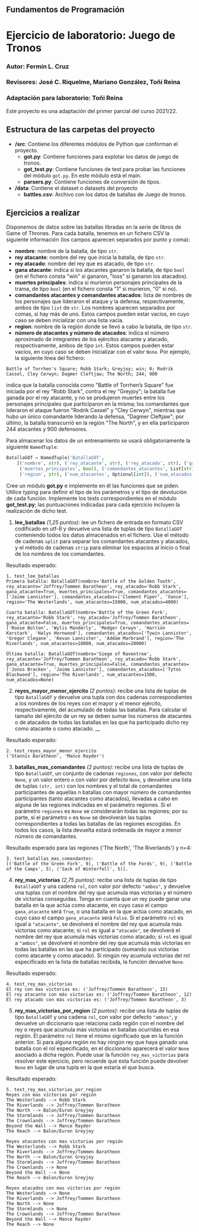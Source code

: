 ## Fundamentos de Programación
# Ejercicio de laboratorio: Juego de Tronos
### Autor: Fermín L. Cruz
### Revisores: José C. Riquelme, Mariano González, Toñi Reina
### Adaptación para laboratorio: Toñi Reina

Este proyecto es una adaptación del primer parcial del curso 2021/22. 

## Estructura de las carpetas del proyecto

* **/src**: Contiene los diferentes módulos de Python que conforman el proyecto.
    * **got.py**: Contiene funciones para explotar los datos de juego de tronos.
    * **got_test.py**: Contiene funciones de test para probar las funciones del módulo `got.py`. En este módulo está el main.
    * **parsers.py**: Contiene funciones de conversión de tipos.
* **/data**: Contiene el dataset o datasets del proyecto
    * **battles.csv**: Archivo con los datos de batallas de Juego de tronos.

## Ejercicios a realizar

Disponemos de datos sobre las batallas libradas en la serie de libros de Game of Thrones. Para cada batalla, tenemos en un fichero CSV la siguiente información (los campos aparecen separados por punto y coma):
-	**nombre**: nombre de la batalla, de tipo ``str``.
-	**rey atacante**: nombre del rey que inicia la batalla, de tipo ``str``.
-	**rey atacado**: nombre del rey que es atacado, de tipo ``str``.
-	**gana atacante**: indica si los atacantes ganaron la batalla, de tipo ``bool`` (en el fichero consta "win" si ganaron, "loss" si ganaron los atacados).
-	**muertes principales**: indica si murieron personajes principales de la trama, de tipo ``bool`` (en el fichero consta "1" si murieron, "0" si no).
-	**comandantes atacantes y comandantes atacados**: lista de nombres de los personajes que lideraron el ataque y la defensa, respectivamente, ambos de tipo ``list`` de ``str``. Los nombres aparecen separados por comas, si hay más de uno. Estos campos pueden estar vacíos, en cuyo caso se deben inicializar con una lista vacía.
-	**region**: nombre de la región donde se llevó a cabo la batalla, de tipo ``str``.
-	**número de atacantes y número de atacados**: indica el número aproximado de integrantes de los ejércitos atacante y atacado, respectivamente, ambos de tipo ``int``. Estos campos pueden estar vacíos, en cuyo caso se deben inicializar con el valor ``None``.
Por ejemplo, la siguiente línea del fichero:

```
Battle of Torrhen's Square; Robb Stark; Greyjoy; win; 0; Rodrik Cassel, Cley Cerwyn; Dagmer Cleftjaw; The North; 244; 900 
```

indica que la batalla conocida como "Battle of Torrhen’s Square" fue iniciada por el rey "Robb Stark", contra el rey "Greyjoy"; la batalla fue ganada por el rey atacante, y no se produjeron muertes entre los personajes principales que participaron en la misma; los comandantes que lideraron el ataque fueron "Rodrik Cassel" y "Cley Cerwyn", mientras que hubo un único comandante liderando la defensa, "Dagmer Cleftjaw"; por último, la batalla transcurrió en la región "The North", y en ella participaron 244 atacantes y 900 defensores.

Para almacenar los datos de un entrenamiento se usará obligatoriamente la siguiente ``NamedTuple``:
```python 
BatallaGOT = NamedTuple('BatallaGOT',
    [('nombre', str), ('rey_atacante', str), ('rey_atacado', str), ('gana_atacante', bool),
     ('muertes_principales', bool), ('comandantes_atacantes', List[str]), ('comandantes_atacados', List[str]),
     ('region', str), ('num_atacantes', Optional[int]), ('num_atacados', Optional[int])])
```

Cree un módulo **got.py** e implemente en él las funciones que se piden. Utilice *typing* para definir el tipo de los parámetros y el tipo de devolución de cada función. Implemente los tests correspondientes en el módulo **got_test.py**; las puntuaciones indicadas para cada ejercicio incluyen la realización de dicho test.

1.	**lee_batallas** _(1,25 puntos)_: lee un fichero de entrada en formato CSV codificado en utf-8 y devuelve una lista de tuplas de tipo ``BatallaGOT`` conteniendo todos los datos almacenados en el fichero. Use el método de cadenas ``split`` para separar los comandantes atacantes y atacados, y el método de cadenas ``strip`` para eliminar los espacios al inicio o final de los nombres de los comandantes.

Resultado esperado:
```
1. test_lee_batallas
Primera batalla: BatallaGOT(nombre='Battle of the Golden Tooth', rey_atacante='Joffrey/Tommen Baratheon', rey_atacado='Robb Stark', gana_atacante=True, muertes_principales=True, comandantes_atacantes=['Jaime Lannister'], comandantes_atacados=['Clement Piper', 'Vance'], region='The Westerlands', num_atacantes=15000, num_atacados=4000)

Cuarta batalla: BatallaGOT(nombre='Battle of the Green Fork', rey_atacante='Robb Stark', rey_atacado='Joffrey/Tommen Baratheon', gana_atacante=False, muertes_principales=True, comandantes_atacantes=['Roose Bolton', 'Wylis Manderly', 'Medger Cerwyn', 'Harrion Karstark', 'Halys Hornwood'], comandantes_atacados=['Tywin Lannister', 'Gregor Clegane', 'Kevan Lannister', 'Addam Marbrand'], region='The Riverlands', num_atacantes=18000, num_atacados=20000)

Última batalla: BatallaGOT(nombre='Siege of Raventree', rey_atacante='Joffrey/Tommen Baratheon', rey_atacado='Robb Stark', gana_atacante=True, muertes_principales=False, comandantes_atacantes=['Jonos Bracken', 'Jaime Lannister'], comandantes_atacados=['Tytos Blackwood'], region='The Riverlands', num_atacantes=1500, num_atacados=None)
```
2.	**reyes_mayor_menor_ejercito** _(2 puntos)_: recibe una lista de tuplas de tipo ``BatallaGOT`` y devuelve una tupla con dos cadenas correspondientes a los nombres de los reyes con el mayor y el menor ejército, respectivamente, del acumulado de todas las batallas. Para calcular el tamaño del ejército de un rey se deben sumar los números de atacantes o de atacados de todas las batallas en las que ha participado dicho rey como atacante o como atacado. __

Resultado esperado:
```
2. test_reyes_mayor_menor_ejercito
('Stannis Baratheon', 'Mance Rayder')
```

3.	**batallas_mas_comandantes** _(2 puntos)_: recibe una lista de tuplas de tipo ``BatallaGOT``, un conjunto de cadenas ``regiones``, con valor por defecto ``None``, y un valor entero ``n`` con valor por defecto ``None``, y devuelve una lista de tuplas ``(str, int)`` con los nombres y el total de comandantes participantes de aquellas n batallas con mayor número de comandantes participantes (tanto atacantes como atacados), llevadas a cabo en alguna de las regiones indicadas en el parámetro regiones. Si el parámetro ``regiones`` es ``None`` se considerarán todas las regiones; por su parte, si el parámetro ``n`` es ``None`` se devolverán las tuplas correspondientes a todas las batallas de las regiones escogidas. En todos los casos, la lista devuelta estará ordenada de mayor a menor número de comandantes. 

Resultado esperado para las regiones {'The North', 'The Riverlands'} y n=4:
```
3. test_batallas_mas_comandantes:
[('Battle of the Green Fork', 9), ('Battle of the Fords', 9), ('Battle of the Camps', 5), ('Sack of Winterfell', 5)]. 
```
4.	**rey_mas_victorias** _(2,75 puntos)_: recibe una lista de tuplas de tipo ``BatallaGOT`` y una cadena ``rol``, con valor por defecto ``"ambos"``, y devuelve una tuplas con el nombre del rey que acumula mas victorias y el número de victorias conseguidas. Tenga en cuenta que un rey puede ganar una batalla en la que actúa como atacante, en cuyo caso el campo ``gana_atacante`` será ``True``, o una batalla en la que actúa como atacado, en cuyo caso el campo ``gana_atacante`` será ``False``. Si el parámetro ``rol`` es igual a ``"atacante"``, se devolverá el nombre del rey que acumula más victorias como atacante; si ``rol`` es igual a ``"atacado"``, se devolverá el nombre del rey que acumula más victorias como atacado; si ``rol`` es igual a ``"ambos"``, se devolveré el nombre del rey que acumula más victorias en todas las batallas en las que ha participado (sumando sus victorias como atacante y como atacado). Si ningún rey acumula victorias del rol especificado en la lista de batallas recibida, la función devuelve ``None``.

Resultado esperado:

```
4. test_rey_mas_victorias
El rey con mas victorias es: ('Joffrey/Tommen Baratheon', 15)
El rey atacante con más victorias es: ('Joffrey/Tommen Baratheon', 12)
El rey atacado con más victorias es: ('Joffrey/Tommen Baratheon', 3)
```

5.	**rey_mas_victorias_por_region** _(2 puntos)_: recibe una lista de tuplas de tipo ``BatallaGOT`` y una cadena ``rol``, con valor por defecto ``"ambos"``, y devuelve un diccionario que relaciona cada región con el nombre del rey o reyes que acumula más victorias en batallas ocurridas en esa región. El parámetro ``rol`` tiene el mismo significado que en la función anterior. Si para alguna región no hay ningún rey que haya ganado una batalla con el rol especificado, en el diccionario aparecerá el valor ``None`` asociado a dicha región. Puede usar la función ``rey_mas_victorias`` para resolver este ejercicio, pero recuerde que esta función puede devolver ``None`` en lugar de una tupla en la que estaría el que busca.

Resultado esperado:
```
5. test_rey_mas_victorias_por_region
Reyes con mas victorias por región
The Westerlands --> Robb Stark
The Riverlands --> Joffrey/Tommen Baratheon
The North --> Balon/Euron Greyjoy
The Stormlands --> Joffrey/Tommen Baratheon
The Crownlands --> Joffrey/Tommen Baratheon
Beyond the Wall --> Mance Rayder
The Reach --> Balon/Euron Greyjoy

Reyes atacantes con mas victorias por región
The Westerlands --> Robb Stark
The Riverlands --> Joffrey/Tommen Baratheon
The North --> Balon/Euron Greyjoy
The Stormlands --> Joffrey/Tommen Baratheon
The Crownlands --> None
Beyond the Wall --> None
The Reach --> Balon/Euron Greyjoy

Reyes atacados con mas victorias por región
The Westerlands --> None
The Riverlands --> Joffrey/Tommen Baratheon
The North --> None
The Stormlands --> None
The Crownlands --> Joffrey/Tommen Baratheon
Beyond the Wall --> Mance Rayder
The Reach --> None
```
